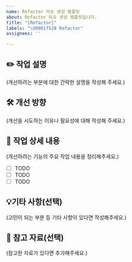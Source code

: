 ```yaml
---
name: Refactor 이슈 생성 템플릿
about: Refactor 이슈 생성 템플릿입니다.
title: "[Refactor]"
labels: "\U0001f528 Refactor"
assignees: ''

---
```


## ✏️ 작업 설명
(개선하려는 부분에 대한 간략한 설명을 작성해 주세요.)

## 🛠️ 개선 방향
(개선을 시도하는 이유나 필요성에 대해 작성해 주세요.)

## 📝 작업 상세 내용
(개선하려는 기능의 주요 작업 내용을 정리해주세요.)
- [ ] TODO
- [ ] TODO
- [ ] TODO

## 💡기타 사항(선택)
(고민이 되는 부분 등 기타 사항이 있다면 작성해주세요.)

## 🔗 참고 자료(선택)
(참고한 자료가 있다면 추가해주세요.)
